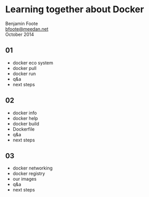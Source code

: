 
# Learning together about Docker

Benjamin Foote  
bfoote@meedan.net  
October 2014


## 01

   - docker eco system
   - docker pull
   - docker run
   - q&a
   - next steps


## 02

   - docker info  
   - docker help  
   - docker build
   - Dockerfile
   - q&a
   - next steps

## 03

   - docker networking
   - docker registry
   - our images
   - q&a
   - next steps
